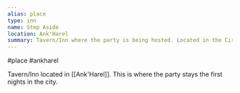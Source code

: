 ```yaml
---
alias: place
type: inn
name: Step Aside
location: Ank'Harel
summary: Tavern/Inn where the party is being hosted. Located in the Circle Walk.
---
```


#place #ankharel 

Tavern/Inn located in [[Ank'Harel]]. This is where the party stays the first nights in the city.